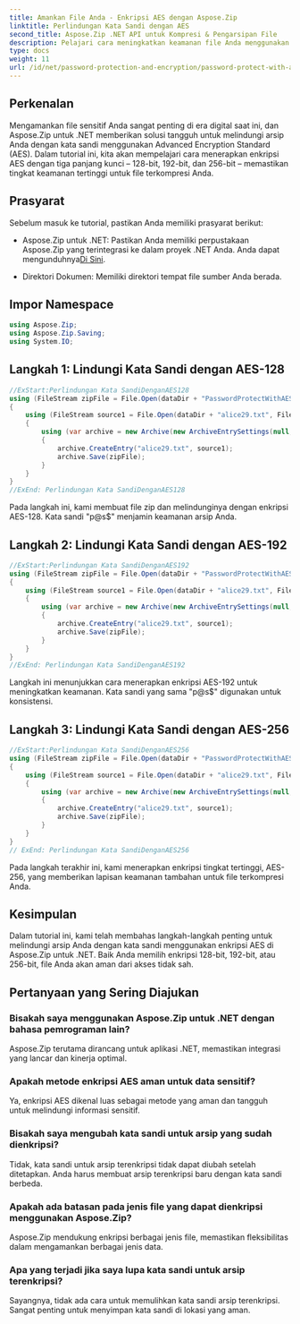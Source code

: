```yaml
---
title: Amankan File Anda - Enkripsi AES dengan Aspose.Zip
linktitle: Perlindungan Kata Sandi dengan AES
second_title: Aspose.Zip .NET API untuk Kompresi & Pengarsipan File
description: Pelajari cara meningkatkan keamanan file Anda menggunakan Aspose.Zip untuk .NET dengan enkripsi AES. Ikuti panduan langkah demi langkah kami untuk perlindungan optimal.
type: docs
weight: 11
url: /id/net/password-protection-and-encryption/password-protect-with-aes/
---
```


## Perkenalan

Mengamankan file sensitif Anda sangat penting di era digital saat ini, dan Aspose.Zip untuk .NET memberikan solusi tangguh untuk melindungi arsip Anda dengan kata sandi menggunakan Advanced Encryption Standard (AES). Dalam tutorial ini, kita akan mempelajari cara menerapkan enkripsi AES dengan tiga panjang kunci – 128-bit, 192-bit, dan 256-bit – memastikan tingkat keamanan tertinggi untuk file terkompresi Anda.

## Prasyarat

Sebelum masuk ke tutorial, pastikan Anda memiliki prasyarat berikut:

-  Aspose.Zip untuk .NET: Pastikan Anda memiliki perpustakaan Aspose.Zip yang terintegrasi ke dalam proyek .NET Anda. Anda dapat mengunduhnya[Di Sini](https://releases.aspose.com/zip/net/).

- Direktori Dokumen: Memiliki direktori tempat file sumber Anda berada.

## Impor Namespace

```csharp
using Aspose.Zip;
using Aspose.Zip.Saving;
using System.IO;
```

## Langkah 1: Lindungi Kata Sandi dengan AES-128

```csharp
//ExStart:Perlindungan Kata SandiDenganAES128
using (FileStream zipFile = File.Open(dataDir + "PasswordProtectWithAES128_out.zip", FileMode.Create))
{
    using (FileStream source1 = File.Open(dataDir + "alice29.txt", FileMode.Open, FileAccess.Read))
    {
        using (var archive = new Archive(new ArchiveEntrySettings(null, new AesEcryptionSettings("p@s$", EncryptionMethod.AES128))))
        {
            archive.CreateEntry("alice29.txt", source1);
            archive.Save(zipFile);
        }
    }
}
//ExEnd: Perlindungan Kata SandiDenganAES128
```

Pada langkah ini, kami membuat file zip dan melindunginya dengan enkripsi AES-128. Kata sandi "p@s$" menjamin keamanan arsip Anda.

## Langkah 2: Lindungi Kata Sandi dengan AES-192

```csharp
//ExStart:Perlindungan Kata SandiDenganAES192
using (FileStream zipFile = File.Open(dataDir + "PasswordProtectWithAES192_out.zip", FileMode.Create))
{
    using (FileStream source1 = File.Open(dataDir + "alice29.txt", FileMode.Open, FileAccess.Read))
    {
        using (var archive = new Archive(new ArchiveEntrySettings(null, new AesEcryptionSettings("p@s$", EncryptionMethod.AES192))))
        {
            archive.CreateEntry("alice29.txt", source1);
            archive.Save(zipFile);
        }
    }
}
//ExEnd: Perlindungan Kata SandiDenganAES192
```

Langkah ini menunjukkan cara menerapkan enkripsi AES-192 untuk meningkatkan keamanan. Kata sandi yang sama "p@s$" digunakan untuk konsistensi.

## Langkah 3: Lindungi Kata Sandi dengan AES-256

```csharp
//ExStart:Perlindungan Kata SandiDenganAES256
using (FileStream zipFile = File.Open(dataDir + "PasswordProtectWithAES256_out.zip", FileMode.Create))
{
    using (FileStream source1 = File.Open(dataDir + "alice29.txt", FileMode.Open, FileAccess.Read))
    {
        using (var archive = new Archive(new ArchiveEntrySettings(null, new AesEcryptionSettings("p@s$", EncryptionMethod.AES256))))
        {
            archive.CreateEntry("alice29.txt", source1);
            archive.Save(zipFile);
        }
    }
}
// ExEnd: Perlindungan Kata SandiDenganAES256
```

Pada langkah terakhir ini, kami menerapkan enkripsi tingkat tertinggi, AES-256, yang memberikan lapisan keamanan tambahan untuk file terkompresi Anda.

## Kesimpulan

Dalam tutorial ini, kami telah membahas langkah-langkah penting untuk melindungi arsip Anda dengan kata sandi menggunakan enkripsi AES di Aspose.Zip untuk .NET. Baik Anda memilih enkripsi 128-bit, 192-bit, atau 256-bit, file Anda akan aman dari akses tidak sah.

## Pertanyaan yang Sering Diajukan

### Bisakah saya menggunakan Aspose.Zip untuk .NET dengan bahasa pemrograman lain?
Aspose.Zip terutama dirancang untuk aplikasi .NET, memastikan integrasi yang lancar dan kinerja optimal.

### Apakah metode enkripsi AES aman untuk data sensitif?
Ya, enkripsi AES dikenal luas sebagai metode yang aman dan tangguh untuk melindungi informasi sensitif.

### Bisakah saya mengubah kata sandi untuk arsip yang sudah dienkripsi?
Tidak, kata sandi untuk arsip terenkripsi tidak dapat diubah setelah ditetapkan. Anda harus membuat arsip terenkripsi baru dengan kata sandi berbeda.

### Apakah ada batasan pada jenis file yang dapat dienkripsi menggunakan Aspose.Zip?
Aspose.Zip mendukung enkripsi berbagai jenis file, memastikan fleksibilitas dalam mengamankan berbagai jenis data.

### Apa yang terjadi jika saya lupa kata sandi untuk arsip terenkripsi?
Sayangnya, tidak ada cara untuk memulihkan kata sandi arsip terenkripsi. Sangat penting untuk menyimpan kata sandi di lokasi yang aman.
